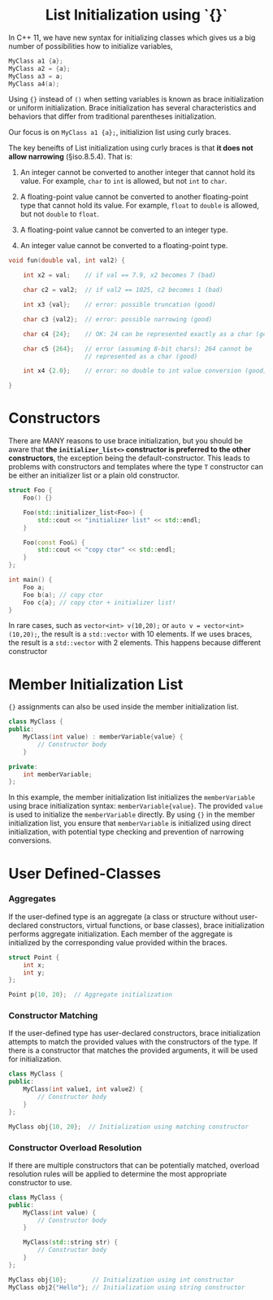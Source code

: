 <div align="center">
  <h1> List Initialization using `{}` </h1>
</div>

In C++ 11, we have new syntax for initializing classes which gives us a big number of possibilities how to initialize variables, 

```C++
MyClass a1 {a};
MyClass a2 = {a};
MyClass a3 = a;
MyClass a4(a);
```

Using `{}` instead of `()` when setting variables is known as brace initialization or uniform initialization. Brace initialization has several characteristics and behaviors that differ from traditional parentheses initialization.

Our focus is on `MyClass a1 {a};`, initializion list using curly braces.

The key beneifts of List initialization using curly braces is that **it does not allow narrowing** (§iso.8.5.4). That is:

1. An integer cannot be converted to another integer that cannot hold its value. For example, `char` to `int` is allowed, but not `int` to `char`.

2. A floating-point value cannot be converted to another floating-point type that cannot hold its value. For example, `float` to `double` is allowed, but not `double` to `float`.

3. A floating-point value cannot be converted to an integer type.

4. An integer value cannot be converted to a floating-point type.

```C++
void fun(double val, int val2) {

    int x2 = val;    // if val == 7.9, x2 becomes 7 (bad)

    char c2 = val2;  // if val2 == 1025, c2 becomes 1 (bad)

    int x3 {val};    // error: possible truncation (good)

    char c3 {val2};  // error: possible narrowing (good)

    char c4 {24};    // OK: 24 can be represented exactly as a char (good)

    char c5 {264};   // error (assuming 8-bit chars): 264 cannot be 
                     // represented as a char (good)

    int x4 {2.0};    // error: no double to int value conversion (good)

}
```

# Constructors

There are MANY reasons to use brace initialization, but you should be aware that **the `initializer_list<>` constructor is preferred to the other constructors**, the exception being the default-constructor. This leads to problems with constructors and templates where the type `T` constructor can be either an initializer list or a plain old constructor.

```C++
struct Foo {
    Foo() {}

    Foo(std::initializer_list<Foo>) {
        std::cout << "initializer list" << std::endl;
    }

    Foo(const Foo&) {
        std::cout << "copy ctor" << std::endl;
    }
};

int main() {
    Foo a;
    Foo b(a); // copy ctor
    Foo c{a}; // copy ctor + initializer list!
}
```

In rare cases, such as `vector<int> v(10,20);` or `auto v = vector<int>(10,20);`, the result is a `std::vector` with 10 elements. If we uses braces, the result is a `std::vector` with 2 elements. This happens because different constructor 

# Member Initialization List

`{}` assignments can also be used inside the member initialization list.

```C++
class MyClass {
public:
    MyClass(int value) : memberVariable{value} {
        // Constructor body
    }

private:
    int memberVariable;
};
```

In this example, the member initialization list initializes the `memberVariable` using brace initialization syntax: `memberVariable{value}`. The provided `value` is used to initialize the `memberVariable` directly. By using `{}` in the member initialization list, you ensure that `memberVariable` is initialized using direct initialization, with potential type checking and prevention of narrowing conversions.

# User Defined-Classes

### Aggregates

If the user-defined type is an aggregate (a class or structure without user-declared constructors, virtual functions, or base classes), brace initialization performs aggregate initialization. Each member of the aggregate is initialized by the corresponding value provided within the braces.

```C++
struct Point {
    int x;
    int y;
};

Point p{10, 20};  // Aggregate initialization
```

### Constructor Matching

If the user-defined type has user-declared constructors, brace initialization attempts to match the provided values with the constructors of the type. If there is a constructor that matches the provided arguments, it will be used for initialization.

```C++
class MyClass {
public:
    MyClass(int value1, int value2) {
        // Constructor body
    }
};

MyClass obj{10, 20};  // Initialization using matching constructor
```

### Constructor Overload Resolution

If there are multiple constructors that can be potentially matched, overload resolution rules will be applied to determine the most appropriate constructor to use.

```C++
class MyClass {
public:
    MyClass(int value) {
        // Constructor body
    }

    MyClass(std::string str) {
        // Constructor body
    }
};

MyClass obj{10};       // Initialization using int constructor
MyClass obj2{"Hello"}; // Initialization using string constructor
````
